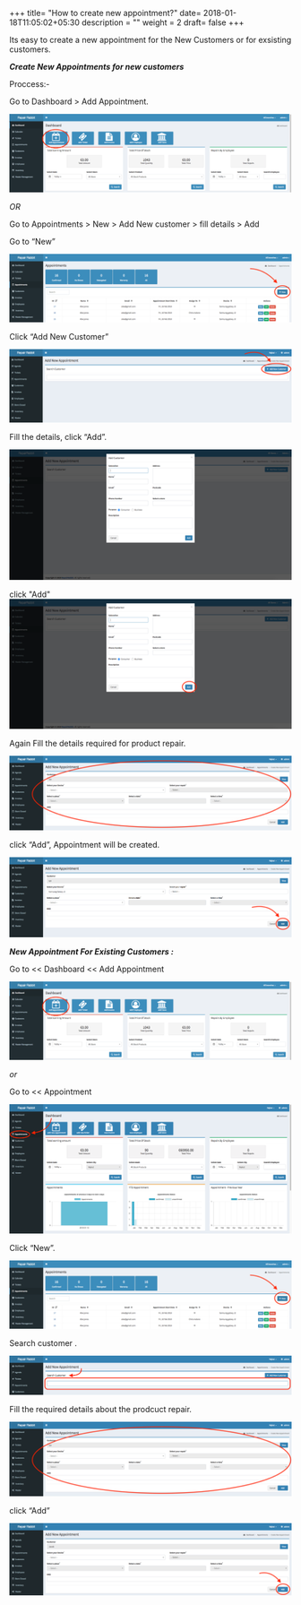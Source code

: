 +++
title= "How to create new appointment?"
date= 2018-01-18T11:05:02+05:30
description = ""
weight = 2
draft= false
+++



Its easy to create a new appointment for the New Customers or for exsisting customers.

_**Create New Appointments for new customers**_
 
Proccess:-

Go to Dashboard > Add Appointment.

![dashboard add new appoinment](/images/appointments/dashboard_add_appointment.png)

 *OR* 

Go to Appointments > New > Add New customer > fill details > Add


Go to “New” 

![new appointment for new customer](/images/appointments/click_new.png)

Click “Add New Customer”

![new appointment for new customer](/images/appointments/appointment_newcustomer.png)

Fill the details, click “Add”.

![new appointment for new customer](/images/appointments/appointment_filldata.png)

click "Add" 
![new appointment for new customer](/images/appointments/appointment_add.png)

Again  Fill the details required for product repair. 

![new appointment for new customer6](/images/appointments/appointment_filldetail.png)

click “Add”, Appointment will be created. 

![new appointment for new customer5](/images/appointments/appointment_clickadd.png)



_**New Appointment For Existing Customers :**_

Go to << Dashboard << Add Appointment

![dashboard add new appoinment](/images/appointments/dashboard_add_appointment.png)

*or*  

Go to << Appointment

![new appointment for existing customer](/images/appointments/appointment_goto.png)

Click “New”.

![new appointment for new customer](/images/appointments/click_new.png)

Search customer .

![new appointment for existing customer2](/images/appointments/appointntment_search.png)

Fill the required details about the prodcuct repair. 

![new appointment for existing customer2](/images/appointments/appointment_filldetail.png)

click “Add”

![new appointment for existing customer2](/images/appointments/appointment_1clickadd.png)








